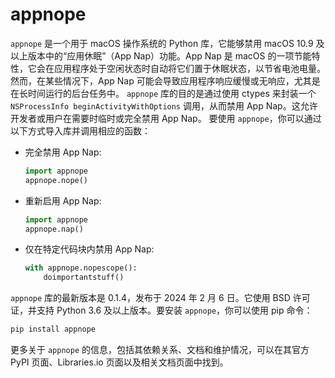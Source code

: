 # appnope

`appnope` 是一个用于 macOS 操作系统的 Python 库，它能够禁用 macOS 10.9 及以上版本中的“应用休眠”（App Nap）功能。App Nap 是 macOS 的一项节能特性，它会在应用程序处于空闲状态时自动将它们置于休眠状态，以节省电池电量。然而，在某些情况下，App Nap 可能会导致应用程序响应缓慢或无响应，尤其是在长时间运行的后台任务中。 `appnope` 库的目的是通过使用 ctypes 来封装一个 `NSProcessInfo beginActivityWithOptions` 调用，从而禁用 App Nap。这允许开发者或用户在需要时临时或完全禁用 App Nap。 要使用 `appnope`，你可以通过以下方式导入库并调用相应的函数：

*   完全禁用 App Nap:

    ```python
    import appnope
    appnope.nope()
    ```
*   重新启用 App Nap:

    ```python
    import appnope
    appnope.nap()
    ```
*   仅在特定代码块内禁用 App Nap:

    ```python
    with appnope.nopescope():
        doimportantstuff()
    ```

`appnope` 库的最新版本是 0.1.4，发布于 2024 年 2 月 6 日。它使用 BSD 许可证，并支持 Python 3.6 及以上版本。要安装 `appnope`，你可以使用 pip 命令：

```bash
pip install appnope
```

更多关于 `appnope` 的信息，包括其依赖关系、文档和维护情况，可以在其官方 PyPI 页面、Libraries.io 页面以及相关文档页面中找到。
